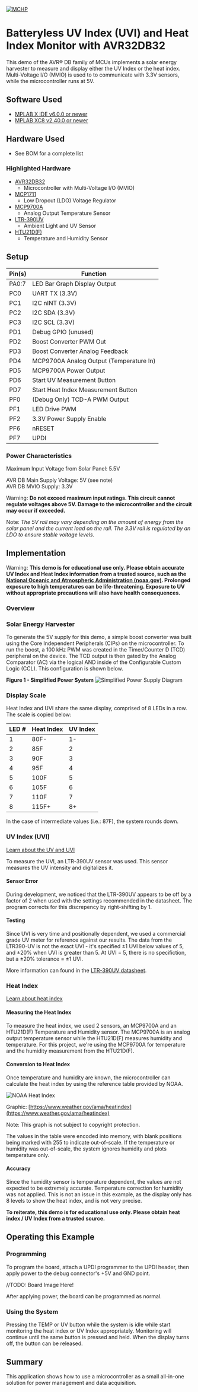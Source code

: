 <!-- Please do not change this logo with link -->

[![MCHP](images/microchip.png)](https://www.microchip.com)

# Batteryless UV Index (UVI) and Heat Index Monitor with AVR32DB32
This demo of the AVR&reg; DB family of MCUs implements a solar energy harvester to measure and display either the UV Index or the heat index. Multi-Voltage I/O (MVIO) is used to to communicate with 3.3V sensors, while the microcontroller runs at 5V.

## Software Used
- [MPLAB X IDE v6.0.0 or newer](https://www.microchip.com/en-us/tools-resources/develop/mplab-x-ide?utm_source=GitHub&utm_medium=TextLink&utm_campaign=MCU8_MMTCha_avrdb&utm_content=avr32db32-uv-monitor-github)
- [MPLAB XC8 v2.40.0 or newer](https://www.microchip.com/en-us/tools-resources/develop/mplab-xc-compilers?utm_source=GitHub&utm_medium=TextLink&utm_campaign=MCU8_MMTCha_avrdb&utm_content=avr32db32-uv-monitor-github)

## Hardware Used
- See BOM for a complete list

### Highlighted Hardware
- [AVR32DB32](https://www.microchip.com/en-us/product/AVR32DB32?utm_source=GitHub&utm_medium=TextLink&utm_campaign=MCU8_MMTCha_avrdb&utm_content=avr32db32-uv-monitor-github)
    - Microcontroller with Multi-Voltage I/O (MVIO)
- [MCP1711](https://www.microchip.com/en-us/product/MCP1711?utm_source=GitHub&utm_medium=TextLink&utm_campaign=MCU8_MMTCha_avrdb&utm_content=avr32db32-uv-monitor-github)
    - Low Dropout (LDO) Voltage Regulator
- [MCP9700A](https://www.microchip.com/en-us/product/MCP9700A?utm_source=GitHub&utm_medium=TextLink&utm_campaign=MCU8_MMTCha_avrdb&utm_content=avr32db32-uv-monitor-github)
    - Analog Output Temperature Sensor
- [LTR-390UV](https://optoelectronics.liteon.com/upload/download/DS86-2015-0004/LTR-390UV_Final_%20DS_V1%201.pdf)
    - Ambient Light and UV Sensor 
- [HTU21D(F)](https://www.te.com/commerce/DocumentDelivery/DDEController?Action=showdoc&DocId=Data+Sheet%7FHPC199_6%7FA6%7Fpdf%7FEnglish%7FENG_DS_HPC199_6_A6.pdf%7FCAT-HSC0004)
    - Temperature and Humidity Sensor

## Setup
| Pin(s) | Function
| ------ | ---------
| PA0:7  | LED Bar Graph Display Output
| PC0    | UART TX (3.3V)
| PC1    | I2C nINT (3.3V)
| PC2    | I2C SDA (3.3V)
| PC3    | I2C SCL (3.3V)
| PD1    | Debug GPIO (unused)
| PD2    | Boost Converter PWM Out
| PD3    | Boost Converter Analog Feedback
| PD4    | MCP9700A Analog Output (Temperature In)
| PD5    | MCP9700A Power Output
| PD6    | Start UV Measurement Button
| PD7    | Start Heat Index Measurement Button
| PF0    | (Debug Only) TCD-A PWM Output
| PF1    | LED Drive PWM
| PF2    | 3.3V Power Supply Enable
| PF6    | nRESET
| PF7    | UPDI

### Power Characteristics
Maximum Input Voltage from Solar Panel: 5.5V   

AVR DB Main Supply Voltage: 5V (see note)  
AVR DB MVIO Supply: 3.3V

Warning: **Do not exceed maximum input ratings. This circuit cannot regulate voltages above 5V. Damage to the microcontroller and the circuit may occur if exceeded.**

Note: *The 5V rail may vary depending on the amount of energy from the solar panel and the current load on the rail. The 3.3V rail is regulated by an LDO to ensure stable voltage levels.*

## Implementation
Warning: **This demo is for educational use only. Please obtain accurate UV Index and Heat Index information from a trusted source, such as the [National Oceanic and Atmospheric Administration (noaa.gov)](noaa.gov). Prolonged exposure to high temperatures can be life-threatening. Exposure to UV without appropriate precautions will also have health consequences.**

### Overview


### Solar Energy Harvester
To generate the 5V supply for this demo, a simple boost converter was built using the Core Independent Peripherals (CIPs) on the microcontroller. To run the boost, a 100 kHz PWM was created in the Timer/Counter D (TCD) peripheral on the device. The TCD output is then gated by the Analog Comparator (AC) via the logical AND inside of the Configurable Custom Logic (CCL). This configuration is shown below.

**Figure 1 - Simplified Power System**
![Simplified Power Supply Diagram](./images/powerDiagram.png)

### Display Scale

Heat Index and UVI share the same display, comprised of 8 LEDs in a row. The scale is copied below:

| LED # | Heat Index | UV Index
| ----- | ---------- | --------
| 1     | 80F- | 1-
| 2     | 85F | 2
| 3     | 90F | 3
| 4     | 95F | 4
| 5     | 100F | 5
| 6     | 105F | 6
| 7     | 110F | 7
| 8     | 115F+ | 8+

In the case of intermediate values (i.e.: 87F), the system rounds down.

### UV Index (UVI)

[Learn about the UV and UVI](https://www.epa.gov/sunsafety)

To measure the UVI, an LTR-390UV sensor was used. This sensor measures the UV intensity and digitalizes it.

#### Sensor Error

During development, we noticed that the LTR-390UV appears to be off by a factor of 2 when used with the settings recommended in the datasheet. The program corrects for this discrepency by right-shifting by 1.  

#### Testing

Since UVI is very time and positionally dependent, we used a commercial grade UV meter for reference against our results. The data from the LTR390-UV is not the exact UVI - it's specified &plusmn;1 UVI below values of 5, and &plusmn;20% when UVI is greater than 5. At UVI = 5, there is no specifiction, but a &plusmn;20% tolerance  = &plusmn;1 UVI.

More information can found in the [LTR-390UV datasheet](https://optoelectronics.liteon.com/upload/download/DS86-2015-0004/LTR-390UV_Final_%20DS_V1%201.pdf).

### Heat Index

[Learn about heat index](https://www.weather.gov/safety/heat-index)

#### Measuring the Heat Index

To measure the heat index, we used 2 sensors, an MCP9700A and an HTU21D(F) Temperature and Humidity sensor. The MCP9700A is an analog output temperature sensor while the HTU21D(F) measures humidity and temperature. For this project, we're using the MCP9700A for temperature and the humidity measurement from the HTU21D(F).

#### Conversion to Heat Index

Once temperature and humidity are known, the microcontroller can calculate the heat index by using the reference table provided by NOAA.

![NOAA Heat Index](./images/heatindexchart-650.jpg)  

Graphic: [https://www.weather.gov/ama/heatindex](https://www.weather.gov/ama/heatindex)

Note: This graph is not subject to copyright protection.

The values in the table were encoded into memory, with blank positions being marked with 255 to indicate out-of-scale. If the temperature or humidity was out-of-scale, the system ignores humidity and plots temperature only.

#### Accuracy

Since the humidity sensor is temperature dependent, the values are not expected to be extremely accurate. Temperature correction for humidity was not applied. This is not an issue in this example, as the display only has 8 levels to show the heat index, and is not very precise.

**To reiterate, this demo is for educational use only. Please obtain heat index / UV Index from a trusted source.**

## Operating this Example

### Programming

To program the board, attach a UPDI programmer to the UPDI header, then apply power to the debug connector's +5V and GND point.

//TODO: Board Image Here!

After applying power, the board can be programmed as normal.  

### Using the System

Pressing the TEMP or UV button while the system is idle while start monitoring the heat index or UV Index appropriately. Monitoring will continue until the same button is pressed and held. When the display turns off, the button can be released.

## Summary

This application shows how to use a microcontroller as a small all-in-one solution for power management and data acquisition.
